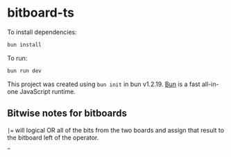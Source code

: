 # bitboard-ts

To install dependencies:

```bash
bun install
```

To run:

```bash
bun run dev
```

This project was created using `bun init` in bun v1.2.19. [Bun](https://bun.com) is a fast all-in-one JavaScript runtime.

## Bitwise notes for bitboards
`|=` will logical OR all of the bits from the two boards and assign that result to the bitboard left of the operator.

`^`  
